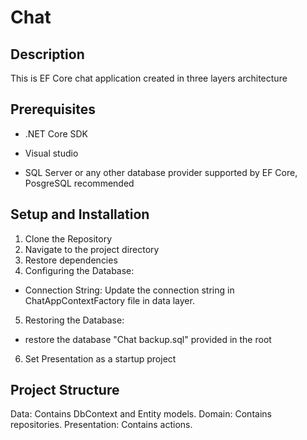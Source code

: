 # Chat
## Description
This is EF Core chat application created in three layers architecture

## Prerequisites
- .NET Core SDK
- Visual studio

- SQL Server or any other database provider supported by EF Core, PosgreSQL recommended

  
## Setup and Installation
1. Clone the Repository
2. Navigate to the project directory
3. Restore dependencies
4. Configuring the Database:
- Connection String: Update the connection string in ChatAppContextFactory file in data layer.
5. Restoring the Database:
- restore the database "Chat backup.sql" provided in the root
6. Set Presentation as a startup project

## Project Structure

Data: Contains DbContext and Entity models.
Domain: Contains repositories.
Presentation: Contains actions.







